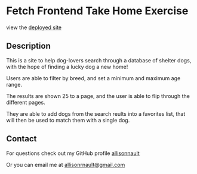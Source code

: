 # Fetch Frontend Take Home Exercise

view the [deployed site](https://allisonnault.github.io/Fetch-Dog-Search-App/)

## Description

This is a site to help dog-lovers search through a database of shelter dogs, with the hope of finding a lucky dog a new home!

Users are able to filter by breed, and set a minimum and maximum age range.

The results are shown 25 to a page, and the user is able to flip through the different pages.

They are able to add dogs from the search reults into a favorites list, that will then be used to match them with a single dog.

## Contact

For questions check out my GitHub profile [allisonnault](https://www.github.com/allisonnault)

Or you can email me at [allisonrnault@gmail.com](mailto:allisonrnault@gmail.com)